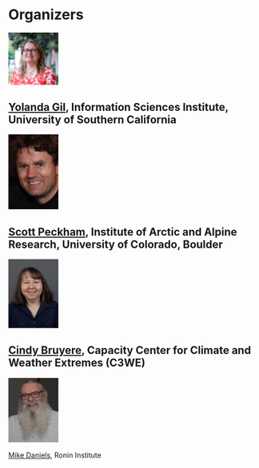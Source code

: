 # Organizers

<img src="images/Yolanda Gil.jpg" alt="Yolanda Gil" width="100" />

[Yolanda Gil](https://viterbi.usc.edu/directory/faculty/Gil/Yolanda), Information Sciences Institute, University of Southern California
---
<img src="images/Scott Peckham.jpg" alt="Scott Peckham" width="100" />

[Scott Peckham](https://instaar.colorado.edu/people/scott-d-peckham/), Institute of Arctic and Alpine Research, University of Colorado, Boulder
---
<img src="images/Cindy Bruyere.jpg" alt="Cindy Bruyere" width="100" />

[Cindy Bruyere](https://staff.ucar.edu/users/bruyerec), Capacity Center for Climate and Weather Extremes (C3WE)
---
<img src="images/Mike Daniels.jpg" alt="Mike Daniels" width="100" />

[Mike Daniels](http://ronininstitute.org/research-scholars/mike-daniels/), Ronin Institute

